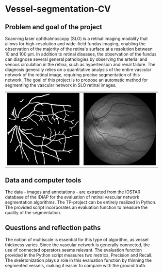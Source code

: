 # Vessel-segmentation-CV

## Problem and goal of the project
Scanning laser ophthalmoscopy (SLO) is a retinal imaging modality that allows for high-resolution and wide-field fundus imaging, enabling the observation of the majority of the retina's surface at a resolution between 10 and 100 µm. In addition to retinal diseases, the observation of the fundus can diagnose several general pathologies by observing the arterial and venous circulation in the retina, such as hypertension and renal failure. The diagnosis generally relies on a quantitative analysis of the entire vascular network of the retinal image, requiring precise segmentation of this network. The goal of this project is to propose an automatic method for segmenting the vascular network in SLO retinal images.
<table>
  <tr>
    <td><img src="images_IOSTAR/GT_01.png"></td>
    <td><img src="images_IOSTAR/star01_OSC.jpg"></td>
  </tr>
</table>


## Data and computer tools
The data - images and annotations - are extracted from the IOSTAR database of the IDIAP for the evaluation of retinal vascular network segmentation algorithms. The TP-project can be entirely realized in Python. The provided script incorporates an evaluation function to measure the quality of the segmentation.

## Questions and reflection paths

The notion of multiscale is essential for this type of algorithm, as vessel thickness varies.
Since the vascular network is generally connected, the use of connected operators seems relevant.
The evaluation function provided in the Python script measures two metrics, Precision and Recall. The skeletonization plays a role in this evaluation function by thinning the segmented vessels, making it easier to compare with the ground truth.
